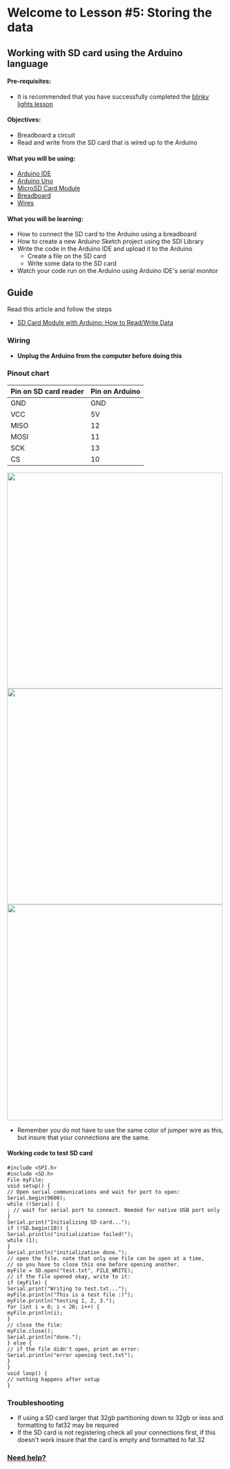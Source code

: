 # Welcome to Lesson #5: Storing the data

## Working with SD card using the Arduino language

#### Pre-requisites:
- It is recommended that you have successfully completed the [blinky lights lesson](https://github.com/StateFarm-STEM/hablogger/tree/main/c/arduino/lesson2)


#### Objectives:
- Breadboard a circuit
- Read and write from the SD card that is wired up to the Arduino 


#### What you will be using:
- [Arduino IDE](https://github.com/StateFarm-STEM/hablogger/blob/main/c/arduino/lesson6/screenshots/arduino-ide.png)
- [Arduino Uno](https://github.com/StateFarm-STEM/hablogger/blob/main/c/arduino/lesson6/screenshots/arduino-uno-r3.png)
- [MicroSD Card Module](https://github.com/StateFarm-STEM/hablogger/blob/main/c/arduino/lesson6/screenshots/bmp180.png)
- [Breadboard](https://github.com/StateFarm-STEM/hablogger/blob/main/c/arduino/lesson6/screenshots/breadboard.png)
- [Wires](https://github.com/StateFarm-STEM/hablogger/blob/main/c/arduino/lesson3/screenshots/1956-02.jpg)

#### What you will be learning:
- How to connect the SD card to the Arduino using a breadboard
- How to create a new Arduino Sketch project using the SDI Library
- Write the code in the Arduino IDE and upload it to the Arduino
  - Create a file on the SD card
  - Write some data to the SD card
- Watch your code run on the Arduino using Arduino IDE's serial monitor

## Guide
Read this article  and follow the steps
- [SD Card Module with Arduino: How to Read/Write Data](https://create.arduino.cc/projecthub/electropeak/sd-card-module-with-arduino-how-to-read-write-data-37f390)
### Wiring
- **Unplug the Arduino from the computer before doing this**

### Pinout chart
Pin on SD card reader | Pin on Arduino  
------ | ------
GND   | GND  
VCC   | 5V  
MISO   | 12  
MOSI   | 11  
SCK   | 13  
CS   | 10  


<img src=https://github.com/StateFarm-STEM/hablogger/blob/main/c/arduino/lesson5/screenshots/SDCardSIDE.jpg width="500" >
<img src=https://github.com/StateFarm-STEM/hablogger/blob/main/c/arduino/lesson5/screenshots/ArduinoSdcard1.jpg width="500" >
<img src=https://github.com/StateFarm-STEM/hablogger/blob/main/c/arduino/lesson5/screenshots/ArduinoSDcard2.jpg width="500" >

- Remember you do not have to use the same color of jumper wire as this, but insure that your connections are the same. 

#### Working code to test SD card
```
#include <SPI.h>
#include <SD.h>
File myFile;
void setup() {
// Open serial communications and wait for port to open:
Serial.begin(9600);
while (!Serial) {
; // wait for serial port to connect. Needed for native USB port only
}
Serial.print("Initializing SD card...");
if (!SD.begin(10)) {
Serial.println("initialization failed!");
while (1);
}
Serial.println("initialization done.");
// open the file. note that only one file can be open at a time,
// so you have to close this one before opening another.
myFile = SD.open("test.txt", FILE_WRITE);
// if the file opened okay, write to it:
if (myFile) {
Serial.print("Writing to test.txt...");
myFile.println("This is a test file :)");
myFile.println("testing 1, 2, 3.");
for (int i = 0; i < 20; i++) {
myFile.println(i);
}
// close the file:
myFile.close();
Serial.println("done.");
} else {
// if the file didn't open, print an error:
Serial.println("error opening test.txt");
}
}
void loop() {
// nothing happens after setup
}

```


### Troubleshooting
- If using a SD card larger that 32gb partitioning down to 32gb or less and formatting to fat32 may be required
- If the SD card is not registering check all your connections first, if this doesn't work insure that the card is empty and formatted to fat 32
### [Need help?](https://github.com/StateFarm-STEM/pyinthesky#need-some-help)

